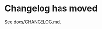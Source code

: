 # Changelog has moved

See [docs/CHANGELOG.md](https://github.com/ViewComponent/view_component/blob/main/docs/CHANGELOG.md).
